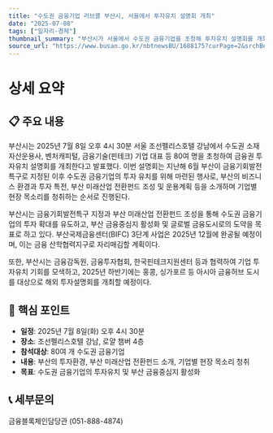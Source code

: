 ```yaml
---
title: "수도권 금융기업 러브콜 부산시, 서울에서 투자유치 설명회 개최"
date: "2025-07-08"
tags: ["일자리·경제"]
thumbnail_summary: "부산시가 서울에서 수도권 금융기업을 초청해 투자유치 설명회를 개최한다."
source_url: "https://www.busan.go.kr/nbtnewsBU/1688175?curPage=2&srchBeginDt=&srchEndDt=&srchKey=&srchText="
---
```


# 상세 요약

## 📋 주요 내용
부산시는 2025년 7월 8일 오후 4시 30분 서울 조선펠리스호텔 강남에서 수도권 소재 자산운용사, 벤처캐피털, 금융기술(핀테크) 기업 대표 등 80여 명을 초청하여 금융권 투자유치 설명회를 개최한다고 발표했다. 이번 설명회는 지난해 6월 부산이 금융기회발전특구로 지정된 이후 수도권 금융기업의 투자 유치를 위해 마련된 행사로, 부산의 비즈니스 환경과 투자 특전, 부산 미래산업 전환펀드 조성 및 운용계획 등을 소개하며 기업별 현장 목소리를 청취하는 순서로 진행된다.

부산시는 금융기회발전특구 지정과 부산 미래산업 전환펀드 조성을 통해 수도권 금융기업의 투자 확대를 유도하고, 부산 금융중심지 활성화 및 글로벌 금융도시로의 도약을 목표로 하고 있다. 부산국제금융센터(BIFC) 3단계 사업은 2025년 12월에 완공될 예정이며, 이는 금융 산학협력지구로 자리매김할 계획이다.

또한, 부산시는 금융감독원, 금융투자협회, 한국핀테크지원센터 등과 협력하여 기업 투자유치 기회를 모색하고, 2025년 하반기에는 홍콩, 싱가포르 등 아시아 금융허브 도시를 대상으로 해외 투자설명회를 개최할 예정이다.

## 🎯 핵심 포인트
- **일정**: 2025년 7월 8일(화) 오후 4시 30분
- **장소**: 조선펠리스호텔 강남, 로얄 챔버 4층
- **참석대상**: 80여 개 수도권 금융기업
- **내용**: 부산의 투자환경, 부산 미래산업 전환펀드 소개, 기업별 현장 목소리 청취
- **목표**: 수도권 금융기업의 투자유치 및 부산 금융중심지 활성화

## 📞 세부문의
금융블록체인담당관 (051-888-4874)